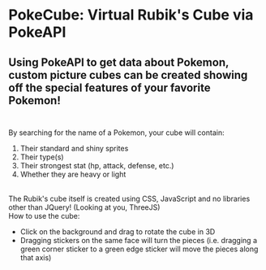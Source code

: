 # PokeCube: Virtual Rubik's Cube via PokeAPI

## Using PokeAPI to get data about Pokemon, custom picture cubes can be created showing off the special features of your favorite Pokemon!<br><br>
By searching for the name of a Pokemon, your cube will contain:
1. Their standard and shiny sprites
2. Their type(s)
3. Their strongest stat (hp, attack, defense, etc.)
4. Whether they are heavy or light

<br>The Rubik's cube itself is created using CSS, JavaScript and no libraries other than JQuery! (Looking at you, ThreeJS)
<br>How to use the cube:
- Click on the background and drag to rotate the cube in 3D
- Dragging stickers on the same face will turn the pieces (i.e. dragging a green corner sticker to a green edge sticker will move the pieces along that axis)
